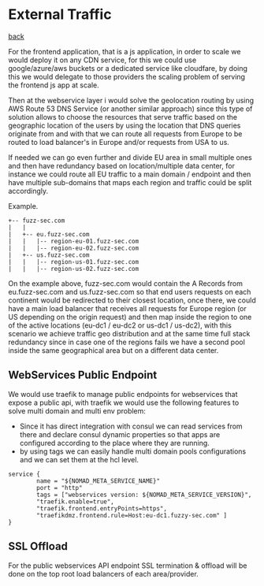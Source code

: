 # External Traffic
[back](../README.md)

For the frontend application, that is a js application, in order to scale we would deploy it on any CDN service, for this we could use google/azure/aws buckets or a dedicated service like cloudfare, by doing this we would delegate to those providers the scaling problem of serving the frontend js app at scale.

Then at the webservice layer i would solve the geolocation routing by using AWS Route 53 DNS Service (or another similar approach) since this type of solution allows to choose the resources that serve traffic based on the geographic location of the users by using the location that DNS queries originate from and with that we can route all requests from Europe to be routed to load balancer's in Europe and/or requests from USA to us.

If needed we can go even further and divide EU area in small multiple ones and then have redundancy based on location/multiple data center, for instance we could route all EU traffic to a main domain / endpoint and then have multiple sub-domains that maps each region and traffic could be split accordingly.

Example.
````
+-- fuzz-sec.com
|   |
|   +-- eu.fuzz-sec.com
|   |	|-- region-eu-01.fuzz-sec.com
|   |   |-- region-eu-02.fuzz-sec.com
|   +-- us.fuzz-sec.com
|   |	|-- region-us-01.fuzz-sec.com
|   |   |-- region-us-02.fuzz-sec.com
````

On the example above, fuzz-sec.com would contain the A Records from eu.fuzz-sec.com and us.fuzz-sec.com so that end users requests on each continent would be redirected to their closest location, once there, we could have a main load balancer that receives all requests for Europe region (or US depending on the origin request) and then map inside the region to one of the active locations (eu-dc1 / eu-dc2 or us-dc1 / us-dc2), with this scenario we achieve traffic geo distribution and at the same time full stack redundancy since in case one of the regions fails we have a second pool inside the same geographical area but on a different data center.


## WebServices Public Endpoint

We would use traefik to manage public endpoints for webservices that expose a public api, with traefik we would use the following features to solve multi domain and multi env problem:


* Since it has direct integration with consul we can read services from there and declare  consul dynamic properties so that apps are configured according to the place where they are running.
* by using tags we can easily handle multi domain pools configurations and we can set them at the hcl level.

```
service {
        name = "${NOMAD_META_SERVICE_NAME}"
        port = "http"
        tags = ["webservices version: ${NOMAD_META_SERVICE_VERSION}",
        "traefik.enable=true",
        "traefik.frontend.entryPoints=https",
        "traefikdmz.frontend.rule=Host:eu-dc1.fuzzy-sec.com" ]
}   
```

## SSL Offload

For the public webservices API endpoint SSL termination & offload will be done on the top root load balancers of each area/provider.